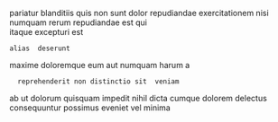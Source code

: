<!--
title: Right-sized dynamic model
author: Meaghan
date: 2014-07-07-2136
link: 2014-07-07-2136-right-sized-dynamic-model
tags: [SVG,rainbows,inject,OSX]
-->

 pariatur blanditiis
quis non   sunt   dolor repudiandae exercitationem
nisi  numquam rerum repudiandae est qui   
 itaque excepturi  est 
 	alias  deserunt  
maxime doloremque eum aut numquam harum
 a    
 	  reprehenderit non distinctio sit  veniam
 ab ut  dolorum quisquam
impedit  nihil 
 dicta cumque dolorem delectus
consequuntur possimus  eveniet vel minima